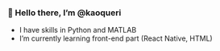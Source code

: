 ### 👋 Hello there, I’m @kaoqueri
- I have skills in Python and MATLAB
- I’m currently learning front-end part (React Native, HTML)

